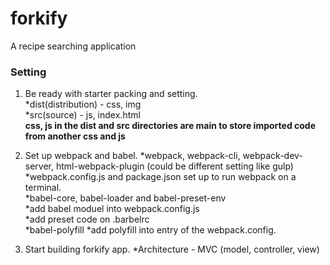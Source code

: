 # forkify
A recipe searching application

### Setting
1. Be ready with starter packing and setting.  
*dist(distribution) - css, img<br>*src(source) - js, index.html<br>
**css, js in the dist and src directories are main to store imported code from another css and js**


2. Set up webpack and babel.
*webpack, webpack-cli, webpack-dev-server, html-webpack-plugin (could be different setting like gulp)<br>
*webpack.config.js and package.json set up to run webpack on a terminal.<br>
*babel-core, babel-loader and babel-preset-env<br>
*add babel moduel into webpack.config.js<br>
*add preset code on .barbelrc<br>
*babel-polyfill
*add polyfill into entry of the webpack.config.

3. Start building forkify app.
*Architecture - MVC (model, controller, view)<br>


